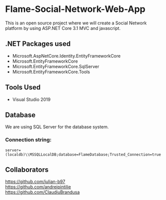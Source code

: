 # Flame-Social-Network-Web-App

This is an open source project where we will create a Social Network platform by using ASP.NET Core 3.1 MVC and javascript.

## .NET Packages used
- Microsoft.AspNetCore.Identity.EntityFrameworkCore
- Microsoft.EntityFrameworkCore
- Microsoft.EntityFrameworkCore.SqlServer
- Microsoft.EntityFrameworkCore.Tools

## Tools Used
- Visual Studio 2019

## Database
We are using SQL Server for the database system.  
### Connection string:
```
server=(localdb)\\MSSQLLocalDB;database=FlameDatabase;Trusted_Connection=true
```

## Collaborators
https://github.com/iulian-b97  
https://github.com/andreipintilie  
https://github.com/ClaudiuBrandusa
